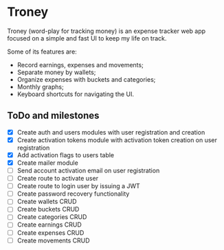# Troney

Troney (word-play for tracking money) is an expense tracker web app focused on a
simple and fast UI to keep my life on track.

Some of its features are:

- Record earnings, expenses and movements;
- Separate money by wallets;
- Organize expenses with buckets and categories;
- Monthly graphs;
- Keyboard shortcuts for navigating the UI.

## ToDo and milestones

- [x] Create auth and users modules with user registration and creation
- [x] Create activation tokens module with activation token creation on user
registration
- [x] Add activation flags to users table
- [x] Create mailer module
- [ ] Send account activation email on user registration
- [ ] Create route to activate user
- [ ] Create route to login user by issuing a JWT
- [ ] Create password recovery functionality
- [ ] Create wallets CRUD
- [ ] Create buckets CRUD
- [ ] Create categories CRUD
- [ ] Create earnings CRUD
- [ ] Create expenses CRUD
- [ ] Create movements CRUD
